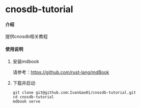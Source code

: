 # cnosdb-tutorial

#### 介绍
提供cnosdb相关教程

#### 使用说明

1. 安装mdbook

   请参考：https://github.com/rust-lang/mdBook

2.  下载并启动

    ```
    git clone git@github.com:IvanGao01/cnosdb-tutorial.git
    cd cnosdb-tutorial
    mdbook serve
    ```

